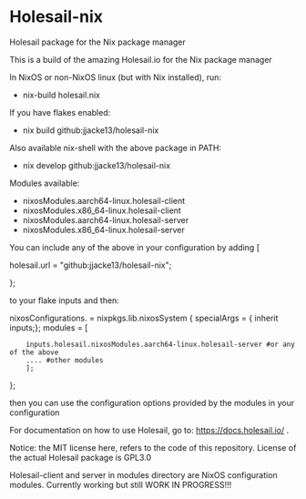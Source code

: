 # Holesail-nix
Holesail package for the Nix package manager

This is a build of the amazing Holesail.io for the Nix package manager

In NixOS or non-NixOS linux (but with Nix installed), run: 

- nix-build holesail.nix

If you have flakes enabled:

- nix build github:jjacke13/holesail-nix

Also available nix-shell with the above package in PATH:

- nix develop github:jjacke13/holesail-nix

Modules available: 

- nixosModules.aarch64-linux.holesail-client
- nixosModules.x86_64-linux.holesail-client
- nixosModules.aarch64-linux.holesail-server
- nixosModules.x86_64-linux.holesail-server

You can include any of the above in your configuration by adding [

holesail.url = "github:jjacke13/holesail-nix";  

};

to your flake inputs and then:

nixosConfigurations.<name> = nixpkgs.lib.nixosSystem {
      specialArgs = { inherit inputs;};
      modules = [
	
        inputs.holesail.nixosModules.aarch64-linux.holesail-server #or any of the above
        .... #other modules
        ];      
};

then you can use the configuration options provided by the modules in your configuration



For documentation on how to use Holesail, go to: https://docs.holesail.io/ .

Notice: the MIT license here, refers to the code of this repository. License of the actual Holesail package is GPL3.0

Holesail-client and server in modules directory are NixOS configuration modules. Currently working but still WORK IN PROGRESS!!!
